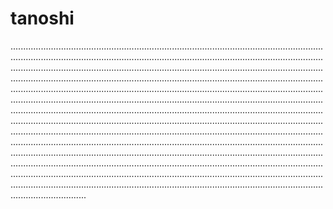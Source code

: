 # tanoshi
......................................................................................................................................................................................................................................................................................................................................................................................................................................................................................................................................................................................................................................................................................................................................................................................................................................................................................................................................................................................................................................................................................................................................................................................................................................................................................................................................................................................................................................................................................................................................................................................................................................................................................................................................................................................................................................